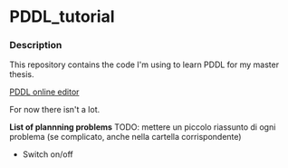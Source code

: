 # PDDL_tutorial

### Description
This repository contains the code I'm using to learn PDDL for my master thesis.

[PDDL online editor](http://editor.planning.domains/)

For now there isn't a lot.

**List of plannning problems**  TODO: mettere un piccolo riassunto di ogni problema (se complicato, anche nella cartella corrispondente)
- Switch on/off 